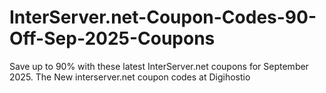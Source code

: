 # InterServer.net-Coupon-Codes-90-Off-Sep-2025-Coupons
Save up to 90% with these latest InterServer.net coupons for September 2025. The New interserver.net coupon codes at Digihostio
